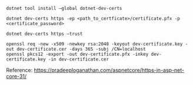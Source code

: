 
```
dotnet tool install –global dotnet-dev-certs
```

```
dotnet dev-certs https -ep <path_to_certficate>/certificate.pfx -p <certificate_password>

dotnet dev-certs https –trust
```

```
openssl req -new -x509 -newkey rsa:2048 -keyout dev-certificate.key -out dev-certificate.cer -days 365 -subj /CN=localhost
openssl pkcs12 -export -out dev-certificate.pfx -inkey dev-certificate.key -in dev-certificate.cer
```

Reference:
https://pradeeploganathan.com/aspnetcore/https-in-asp-net-core-31/

